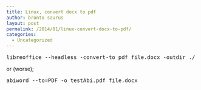 ```yaml
---
title: Linux, convert docx to pdf
author: bronto saurus
layout: post
permalink: /2014/01/linux-convert-docx-to-pdf/
categories:
  - Uncategorized
---
```

<pre>libreoffice --headless -convert-to pdf file.docx -outdir ./</pre>

or (worse);

<pre>abiword --to=PDF -o testAbi.pdf file.docx</pre>